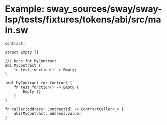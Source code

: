 # Example: sway_sources/sway/sway-lsp/tests/fixtures/tokens/abi/src/main.sw

```sway
contract;

struct Empty {}

/// Docs for MyContract
abi MyContract {
    fn test_function() -> Empty;
}

impl MyContract for Contract {
    fn test_function() -> Empty {
        Empty {}
    }
}

fn caller(address: ContractId) -> ContractCaller<_> {
    abi(MyContract, address.value)
}

```
